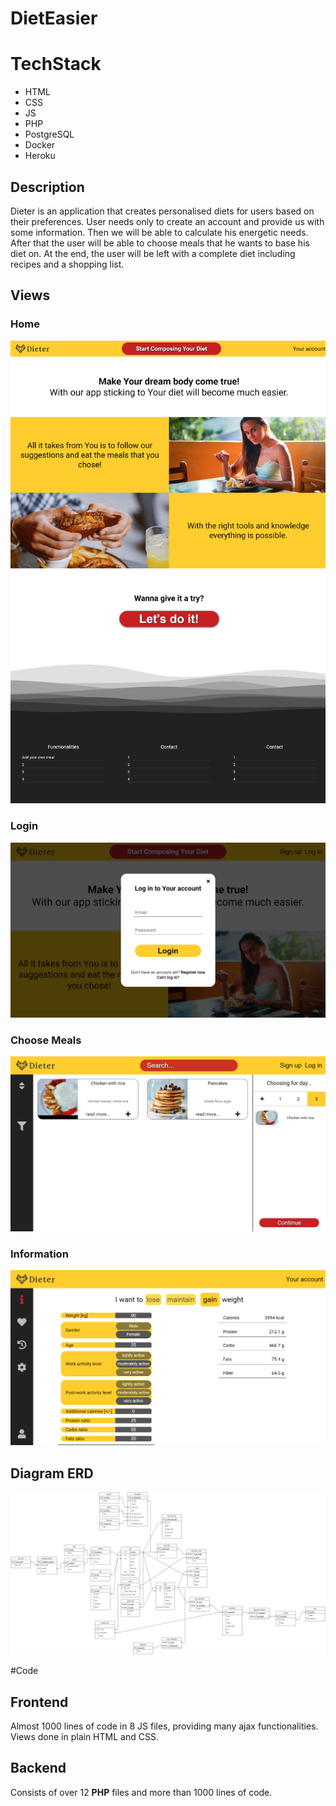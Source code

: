 # DietEasier

# TechStack
- HTML
- CSS
- JS
- PHP
- PostgreSQL
- Docker
- Heroku

## Description
Dieter is an application that creates personalised diets for users based on their preferences.
User needs only to create an account and provide us with some information.
Then we will be able to calculate his energetic needs. 
After that the user will be able to choose meals that he wants to base his diet on.
At the end, the user will be left with a complete diet including recipes and a shopping list.


## Views
### Home
![](other/HomePagepng.png)

### Login
![](other/login.png)

### Choose Meals
![](other/chooseMeals.png)

### Information
![](other/info.png)

## Diagram ERD
![](other/DietEasier-DBDiagram.drawio.png)

#Code
## Frontend
Almost 1000 lines of code in 8 JS files, providing many ajax functionalities. Views done in plain HTML and CSS.

## Backend
Consists of over 12 **PHP** files and more than 1000 lines of code. 